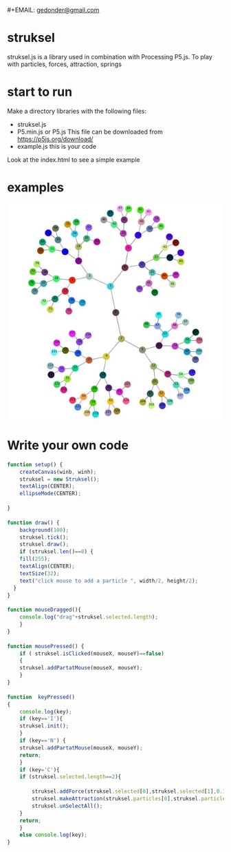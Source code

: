 #+EMAIL:     gedonder@gmail.com

# struksel
struksel.js is a library used in combination with Processing P5.js. To play with particles, forces, attraction, springs


# start to run
Make a directory libraries with the following files:
- struksel.js
- P5.min.js or P5.js This file can be downloaded from https://p5js.org/download/
- example.js this is your code

Look at the index.html to see a simple example

# examples
![alt text](https://github.com/gedonder/struksel/blob/master/img1.png)

# Write your own code 
``` javascript
function setup() {
    createCanvas(winb, winh);
    struksel = new Struksel();
    textAlign(CENTER);
    ellipseMode(CENTER);

}

function draw() {
    background(100);
    struksel.tick();
    struksel.draw();
    if (struksel.len()==0) {
	fill(255);
	textAlign(CENTER);
	textSize(32);
	text("click mouse to add a particle ", width/2, height/2);
  }
}

function mouseDragged(){
    console.log("drag"+struksel.selected.length);
    }
}

function mousePressed() {
    if ( struksel.isClicked(mouseX, mouseY)==false)
    {
	struksel.addPartatMouse(mouseX, mouseY);
    }
}

function  keyPressed()
{
    console.log(key);
    if (key=='I'){
	struksel.init();
    }
    if (key=='N') {
	struksel.addPartatMouse(mouseX, mouseY);
	return;
    }
    if (key='C'){
	if (struksel.selected.length==2){
	   
	    struksel.addForce(struksel.selected[0],struksel.selected[1],0.1,10);
	    struksel.makeAttraction(struksel.particles[0],struksel.particles[1],0.1,5);
	    struksel.unSelectAll();	    
	}
	return;
    }    
    else console.log(key);   
}

```

#
